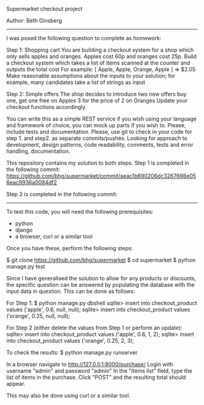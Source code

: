 Supermarket checkout project

Author: Beth Ginsberg

-----------------------------------

I was posed the following question to complete as homework:

  Step 1: Shopping cart
  You are building a checkout system for a shop which only sells apples and oranges. 
  Apples cost 60p and oranges cost 25p.
  Build a checkout system which takes a list of items scanned at the counter and outputs the total cost
  For example: [ Apple, Apple, Orange, Apple ] => $2.05
  Make reasonable assumptions about the inputs to your solution; for example, many candidates take a list of strings as input

  Step 2: Simple offers
  The shop decides to introduce two new offers
  buy one, get one free on Apples
  3 for the price of 2 on Oranges
  Update your checkout functions accordingly.

  You can write this as a simple REST service if you wish using your language and framework of choice, you can mock up parts if you wish to.
  Please, include tests and documentation. Please, use git to check in your code for step 1. and step2. as separate commits/pushes.
  Looking for approach to development, design patterns, code readability, comments, tests and error handling, documentation.

This repository contains my solution to both steps. Step 1 is completed in the following commit:
https://github.com/bhg/supermarket/commit/aeac1b690206dc3267698e056eac9936a0084df2

Step 2 is completed in the following commit:

-----------------------------------

To test this code, you will need the following prerequisites:
 - python
 - django
 - a browser, curl or a similar tool

Once you have these, perform the following steps:

 $ git clone https://github.com/bhg/supermarket
 $ cd supermarket
 $ python manage.py test

Since I have generalised the solution to allow for any products or discounts, the specific question can be answered by populating the database with the input data in question. This can be done as follows:

 For Step 1:
 $ python manage.py dbshell
 sqlite> insert into checkout_product values ('apple', 0.6, null, null);
 sqlite> insert into checkout_product values ('orange', 0.25, null, null); 

 For Step 2 (either delete the values from Step 1 or perform an update):
 sqlite> insert into checkout_product values ('apple', 0.6, 1, 2);
 sqlite> insert into checkout_product values ('orange', 0.25, 2, 3);

To check the results:
 $ python manage.py runserver

In a browser navigate to http://127.0.0.1:8000/purchase/
Login with username "admin" and password "admin"
In the "Items list" field, type the list of items in the purchase. Click "POST" and the resulting total should appear.

This may also be done using curl or a similar tool.
